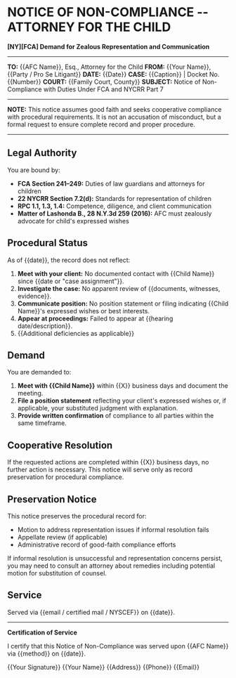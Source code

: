 # NOTICE OF NON-COMPLIANCE -- ATTORNEY FOR THE CHILD

**[NY][FCA] Demand for Zealous Representation and Communication**

---

**TO:** {{AFC Name}}, Esq., Attorney for the Child
**FROM:** {{Your Name}}, {{Party / Pro Se Litigant}}
**DATE:** {{Date}}
**CASE:** {{Caption}} | Docket No. {{Number}}
**COURT:** {{Family Court, County}}
**SUBJECT:** Notice of Non-Compliance with Duties Under FCA and NYCRR Part 7

---

**NOTE:** This notice assumes good faith and seeks cooperative compliance with procedural requirements. It is not an accusation of misconduct, but a formal request to ensure complete record and proper procedure.

---

## Legal Authority

You are bound by:

- **FCA Section 241–249:** Duties of law guardians and attorneys for children
- **22 NYCRR Section 7.2(d):** Standards for representation of children
- **RPC 1.1, 1.3, 1.4:** Competence, diligence, and client communication
- **Matter of Lashonda B., 28 N.Y.3d 259 (2016):** AFC must zealously advocate for child's expressed wishes

## Procedural Status

As of {{date}}, the record does not reflect:

1. **Meet with your client:** No documented contact with {{Child Name}} since {{date or "case assignment"}}.
2. **Investigate the case:** No apparent review of {{documents, witnesses, evidence}}.
3. **Communicate position:** No position statement or filing indicating {{Child Name}}'s expressed wishes or best interests.
4. **Appear at proceedings:** Failed to appear at {{hearing date/description}}.
5. {{Additional deficiencies as applicable}}

## Demand

You are demanded to:

1. **Meet with {{Child Name}}** within {{X}} business days and document the meeting.
2. **File a position statement** reflecting your client's expressed wishes or, if applicable, your substituted judgment with explanation.
3. **Provide written confirmation** of compliance to all parties within the same timeframe.

## Cooperative Resolution

If the requested actions are completed within {{X}} business days, no further action is necessary. This notice will serve only as record preservation for procedural compliance.

## Preservation Notice

This notice preserves the procedural record for:

- Motion to address representation issues if informal resolution fails
- Appellate review (if applicable)
- Administrative record of good-faith compliance efforts

If informal resolution is unsuccessful and representation concerns persist, you may need to consult an attorney about remedies including potential motion for substitution of counsel.

## Service

Served via {{email / certified mail / NYSCEF}} on {{date}}.

---

**Certification of Service**

I certify that this Notice of Non-Compliance was served upon {{AFC Name}} via {{method}} on {{date}}.

{{Your Signature}}
{{Your Name}}
{{Address}}
{{Phone}}
{{Email}}
